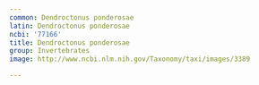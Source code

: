 ```yaml
---
common: Dendroctonus ponderosae
latin: Dendroctonus ponderosae
ncbi: '77166'
title: Dendroctonus ponderosae
group: Invertebrates
image: http://www.ncbi.nlm.nih.gov/Taxonomy/taxi/images/3389

---
```

